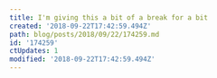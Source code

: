 ```yaml
---
title: I'm giving this a bit of a break for a bit
created: '2018-09-22T17:42:59.494Z'
path: blog/posts/2018/09/22/174259.md
id: '174259'
ctUpdates: 1
modified: '2018-09-22T17:42:59.494Z'
---
```

